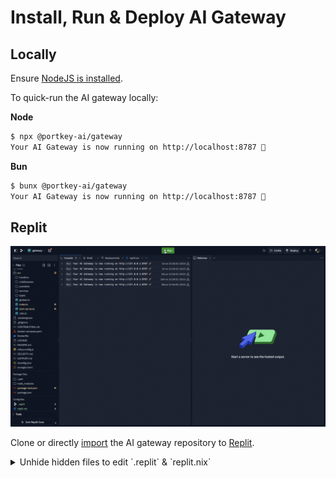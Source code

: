 # Install, Run & Deploy AI Gateway

## Locally
Ensure [NodeJS is installed](https://nodejs.org/en/learn/getting-started/how-to-install-nodejs).

To quick-run the AI gateway locally:

**Node**
```sh
$ npx @portkey-ai/gateway
Your AI Gateway is now running on http://localhost:8787 🚀
```

**Bun**

```sh
$ bunx @portkey-ai/gateway
Your AI Gateway is now running on http://localhost:8787 🚀
```

## Replit

![AI gateway running successfully on Replit](./images/guides/replit-ai-gateway-run.gif)

Clone or directly [import](https://docs.replit.com/programming-ide/using-git-on-replit/import-repository) the AI gateway repository to [Replit](https://replit.com/).

<details>
<summary> Unhide hidden files to edit `.replit` & `replit.nix` </summary>
<i>.replit</i>
<code>
run = "npm run dev:node"
hidden = [".config", "package-lock.json", "tsconfig.json"]
</code>

<i>.replit</i>
<code>
{ pkgs }: {
    deps = [
        pkgs.yarn
        pkgs.esbuild
        pkgs.nodejs-19_x // Ensure 18.2+ Node Version
        pkgs.nodePackages.typescript
        pkgs.nodePackages.typescript-language-server
    ];
}
</code>
</details>
